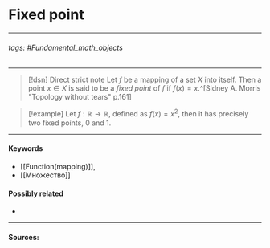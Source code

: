 # Fixed point
***
###### tags: #Fundamental_math_objects 
***
>[!dsn] Direct strict note
>Let $f$ be a mapping of a set $X$ into itself. Then a point $x\in X$ is said to be a *fixed point* of $f$ if $f(x)=x$.^[Sidney A. Morris "Topology without tears" p.161]

>[!example] 
>Let $f:\mathbb{R}\to\mathbb{R}$, defined as $f(x)=x^{2}$, then it has precisely two fixed points, $0$ and $1$.
***
#### Keywords
- [[Function(mapping)]],
- [[Множество]]
#### Possibly related
- 
***
#### Sources: